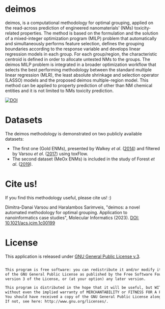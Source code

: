# deimos
deimos, is a computational methodology for optimal grouping, applied on the read-across prediction of engineered nanomaterials’ (NMs) toxicity-related properties. The method is based on the formulation and the solution of a mixed-integer optimization program (MILP) problem that automatically and simultaneously
performs feature selection, defines the grouping boundaries according to the response variable and develops linear regression models in each group. For each group/region, the characteristic centroid is defined in order to allocate untested NMs to the groups. The deimos MILP problem is integrated in a broader optimization workflow that selects the best performing methodology between the standard multiple linear regression (MLR), the least absolute shrinkage and selection operator (LASSO) models and the proposed deimos multiple-region model. This method can be applied to property prediction of other than NM chemical entities and it is not limited to NMs toxicity prediction.

<a href="https://zenodo.org/badge/latestdoi/625509224"><img src="https://zenodo.org/badge/625509224.svg" alt="DOI"></a>


<!-- The relevant publication "deimos: a novel automated methodology for optimal grouping. Application to nanoinformatics case studies." has been published at Wiley's Molecular Informatics and can be found <a href="">here</a>. -->

# Datasets
The deimos methodology is demonstrated on two publicly available datasets: 
<ul>
<li>The first one (Gold ENMs), presented by Walkey <i>et al</i>. (<a href="https://doi.org/10.1021/nn406018q">2014</a>) and filtered by Varsou <i>et al</i>. (<a href="https://doi.org/10.1021/acs.jcim.7b00160">2017</a>) using toxFlow. 
<li>The second dataset (MeOx ENMs) is included in the study of Forest <i>et al</i>. (<a href="https://doi.org/10.1007/s11051-019-4541-2">2019</a>).
</ul>

# Cite us!
If you find this methodology useful, please cite us! :) 

Dimitra-Danai Varsou and Haralambos Sarimveis, "deimos: a novel automated methodology for optimal grouping. Application to nanoinformatics case studies", Molecular Informatics (2023). <a href="https://doi.org/10.1002/minf.202300019">DOI: 10.1021/acs.jcim.1c00199</a>

# License
This application is released under <a href="https://www.gnu.org/licenses/gpl.html"> GNU General Public License v.3</a>.
```html

This program is free software: you can redistribute it and/or modify it under the terms
of the GNU General Public License as published by the Free Software Foundation, either
version 3 of the License, or (at your option) any later version.

This program is distributed in the hope that it will be useful, but WITHOUT ANY WARRANTY;
without even the implied warranty of MERCHANTABILITY or FITNESS FOR A PARTICULAR PURPOSE.
You should have received a copy of the GNU General Public License along with this program.  
If not, see here: http://www.gnu.org/licenses/.
